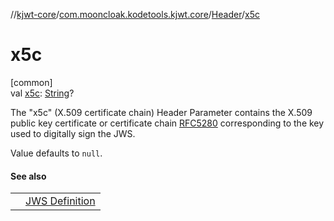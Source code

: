 //[kjwt-core](../../../index.md)/[com.mooncloak.kodetools.kjwt.core](../index.md)/[Header](index.md)/[x5c](x5c.md)

# x5c

[common]\
val [x5c](x5c.md): [String](https://kotlinlang.org/api/latest/jvm/stdlib/kotlin/-string/index.html)?

The &quot;x5c&quot; (X.509 certificate chain) Header Parameter contains the X.509 public key certificate or certificate chain [RFC5280](https://datatracker.ietf.org/doc/html/rfc5280) corresponding to the key used to digitally sign the JWS.

Value defaults to `null`.

#### See also

| | |
|---|---|
|  | [JWS Definition](https://datatracker.ietf.org/doc/html/rfc7515#section-4.1.6) |
